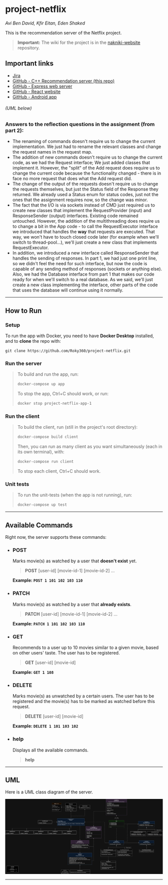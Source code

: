 # project-netflix

_Avi Ben David, Kfir Eitan, Eden Shaked_

This is the recommendation server of the Netflix project.

> **Important:** The wiki for the project is in the [nakniki-website](https://github.com/Roky360/nakniki-website) repository.

## Important links

* [Jira](https://edenshkd.atlassian.net/jira/software/projects/NP/boards/2/backlog)
* [GitHub - C++ Recommendation server (this repo)](https://github.com/Roky360/project-netflix)
* [GitHub - Express web server](https://github.com/Roky360/nakniki-web-server)
* [GitHub - React website](https://github.com/Roky360/nakniki-website)
* [GitHub - Android app](https://github.com/Roky360/nakniki-app)

###### _(UML below)_

### Answers to the reflection questions in the assignment (from part 2):

- The renaming of commands doesn't require us to change the current implementation. We just had to rename the relevant
  classes and change the request names in the request map.
- The addition of new commands doesn't require us to change the current code, as we had the Request interface; We just
  added classes that implement it. However, the "split" of the Add request does require us to change the current code
  because the functionality changed - there is in face no more request that does what the Add request did.
- The change of the output of the requests doesn't require us to change the requests themselves, but just the Status
  field of the Response they returned. We already used a Status enum for status codes, just not the ones that the
  assignment requires now, so the change was minor.
- The fact that the I/O is via sockets instead of CMD just required us to create new classes that implement the
  RequestProvider (input) and ResponseSender (output) interfaces. Existing code remained untouched. However, the
  addition of the multithreading does require us to change a bit in the App code - to call the RequestExecutor interface
  we introduced that handles the **way** that requests are executed. That way, we won't have to touch closed code
  later (for example when we'll switch to thread-pool...), we'll just create a new class that implements
  RequestExecutor.
- In addition, we introduced a new interface called ResponseSender that handles the sending of responses. In part 1, we
  had just one print line, so we didn't feel the need for such interface, but now the code is capable of any sending
  method of responses (sockets or anything else). Also, we had the Database interface from part 1 that makes our code
  ready for when we'll switch to a real database. As we said, we'll just create a new class implementing the interface,
  other parts of the code that uses the database will continue using it normally.

---

## How to Run

### Setup

To run the app with Docker, you need to have **Docker Desktop** installed, and to **clone** the repo with:

```
git clone https://github.com/Roky360/project-netflix.git
```

### Run the server

> To build and run the app, run:
>
> ```bash
> docker-compose up app
> ```
>
> To stop the app, Ctrl+C should work, or run:
>
> ```bash
> docker stop project-netflix-app-1
> ```

### Run the client

> To build the client, run (still in the project's root directory):
> ```bash
> docker-compose build client
> ```
>
> Then, you can run as many client as you want simultaneously (each in its own terminal), with:
> ```bash
> docker-compose run client
> ```
> To stop each client, Ctrl+C should work.

### Unit tests

> To run the unit-tests (when the app is not running), run:
> ```bash
> docker-compose up test
> ```

---

## Available Commands

Right now, the server supports these commands:

* ### POST

  Marks movie(s) as watched by a user that **doesn't exist** yet.

  > **POST** [user-id] [movie-id-1] [movie-id-2] ...

  **Example: `POST 1 101 102 103 110`**

* ### PATCH

  Marks movie(s) as watched by a user that **already exists**.

  > **PATCH** [user-id] [movie-id-1] [movie-id-2] ...

  **Example: `PATCH 1 101 102 103 110`**

* ### GET

  Recommends to a user up to 10 movies similar to a given movie, based on other users' taste. The user has to be
  registered.

  > **GET** [user-id] [movie-id]

  **Example: `GET 1 108`**

* ### DELETE

  Marks movie(s) as unwatched by a certain users. The user has to be registered and the movie(s) has to be marked as
  watched before this request.

  > **DELETE** [user-id] [movie-id]

  **Example: `DELETE 1 101 103 102`**

* ### help

  Displays all the available commands.

  > **help**

---

## UML

Here is a UML class diagram of the server.

![Backend UML](assets/backend-uml.jpg)

---





